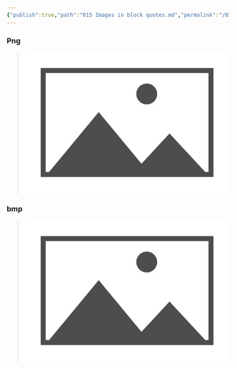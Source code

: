 ```yaml
---
{"publish":true,"path":"015 Images in block quotes.md","permalink":"/015-images-in-block-quotes/","PassFrontmatter":true}
---
```



### Png

> ![placeholder - Copy.png](A%20Assets/placeholder%20-%20Copy.png)


### bmp

> ![placeholder.bmp](A%20Assets/placeholder.bmp)

